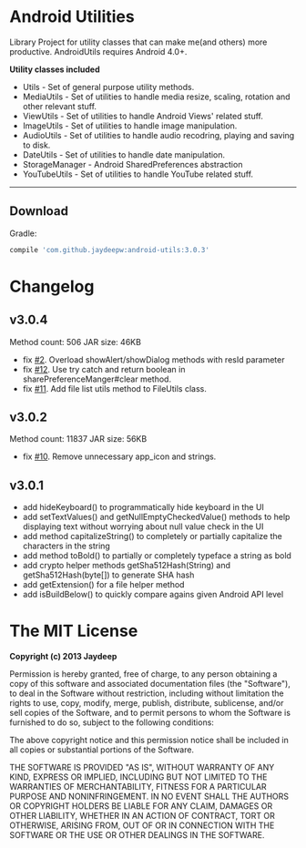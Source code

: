Android Utilities
=============

Library Project for utility classes that can make me(and others) more productive.
AndroidUtils requires Android 4.0+.


**Utility classes included**

* Utils - Set of general purpose utility methods.
* MediaUtils - Set of utilities to handle media resize, scaling, rotation and other relevant stuff.
* ViewUtils - Set of utilities to handle Android Views' related stuff.
* ImageUtils - Set of utilities to handle image manipulation.
* AudioUtils - Set of utilities to handle audio recodring, playing and saving to disk.
* DateUtils - Set of utilities to handle date manipulation.
* StorageManager - Android SharedPreferences abstraction
* YouTubeUtils - Set of utilities to handle YouTube related stuff.

----

Download
--------
Gradle:
```groovy
compile 'com.github.jaydeepw:android-utils:3.0.3'
```

Changelog
============

## v3.0.4

Method count: 506
JAR size: 46KB

* fix [#2](https://github.com/jaydeepw/android-utils/issues/2). Overload showAlert/showDialog methods with resId parameter
* fix [#12](https://github.com/jaydeepw/android-utils/issues/12). Use try catch and return boolean in sharePreferenceManger#clear method.
* fix [#11](https://github.com/jaydeepw/android-utils/issues/11). Add file list utils method to FileUtils class.

## v3.0.2

Method count: 11837
JAR size: 56KB

* fix [#10](https://github.com/jaydeepw/android-utils/issues/10). Remove unnecessary app_icon and strings.

## v3.0.1

* add hideKeyboard() to programmatically hide keyboard in the UI
* add setTextValues() and getNullEmptyCheckedValue() methods to help displaying text without worrying about null value check in the UI
* add method capitalizeString() to completely or partially capitalize the characters in the string
* add method toBold() to partially or completely typeface a string as bold
* add crypto helper methods getSha512Hash(String) and getSha512Hash(byte[]) to generate SHA hash
* add getExtension() for a file helper method
* add isBuildBelow() to quickly compare agains given Android API level


The MIT License
=============

**Copyright (c) 2013 Jaydeep**

Permission is hereby granted, free of charge, to any person obtaining a copy
of this software and associated documentation files (the "Software"), to deal
in the Software without restriction, including without limitation the rights
to use, copy, modify, merge, publish, distribute, sublicense, and/or sell
copies of the Software, and to permit persons to whom the Software is
furnished to do so, subject to the following conditions:

The above copyright notice and this permission notice shall be included in
all copies or substantial portions of the Software.

THE SOFTWARE IS PROVIDED "AS IS", WITHOUT WARRANTY OF ANY KIND, EXPRESS OR
IMPLIED, INCLUDING BUT NOT LIMITED TO THE WARRANTIES OF MERCHANTABILITY,
FITNESS FOR A PARTICULAR PURPOSE AND NONINFRINGEMENT. IN NO EVENT SHALL THE
AUTHORS OR COPYRIGHT HOLDERS BE LIABLE FOR ANY CLAIM, DAMAGES OR OTHER
LIABILITY, WHETHER IN AN ACTION OF CONTRACT, TORT OR OTHERWISE, ARISING FROM,
OUT OF OR IN CONNECTION WITH THE SOFTWARE OR THE USE OR OTHER DEALINGS IN
THE SOFTWARE.
